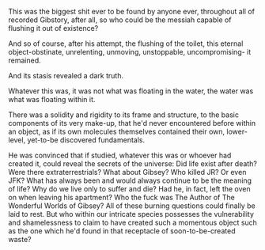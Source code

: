 This was the biggest shit ever to be found by anyone ever, throughout all of recorded Gibstory, after all, so who could be the messiah capable of flushing it out of existence?

And so of course, after his attempt, the flushing of the toilet, this eternal object-obstinate, unrelenting, unmoving, unstoppable, uncompromising- it remained.

And its stasis revealed a dark truth.

Whatever this was, it was not what was floating in the water, the water was what was floating within it.

There was a solidity and rigidity to its frame and structure, to the basic components of its very make-up, that he'd never encountered before within an object, as if its own molecules themselves contained their own, lower-level, yet-to-be discovered fundamentals.

He was convinced that if studied, whatever this was or whoever had created it, could reveal the secrets of the universe: Did life exist after death? Were there extraterrestrials? What about Gibsey? Who killed JR? Or even JFK? What has always been and would always continue to be the meaning of life? Why do we live only to suffer and die? Had he, in fact, left the oven on when leaving his apartment? Who the fuck was The Author of The Wonderful Worlds of Gibsey? All of these burning questions could finally be laid to rest. But who within our intricate species possesses the vulnerability and shamelessness to claim to have created such a momentous object such as the one which he'd found in that receptacle of soon-to-be-created waste?
